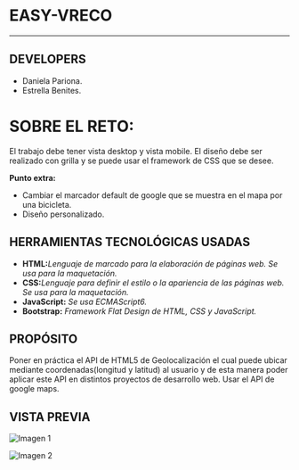 # EASY-VRECO
***

## DEVELOPERS
* Daniela Pariona.
* Estrella Benites. 

# SOBRE EL RETO:
El trabajo debe tener vista desktop y vista mobile.
El diseño debe ser realizado con grilla y se puede usar el framework de CSS que se desee.

**Punto extra:**
* Cambiar el marcador default de google que se muestra en el mapa por una bicicleta.
* Diseño personalizado.


## HERRAMIENTAS TECNOLÓGICAS USADAS
* **HTML:**_Lenguaje de marcado para la elaboración de páginas web. Se usa para la maquetación._
* **CSS:**_Lenguaje para definir el estilo o la apariencia de las páginas web. Se usa para la maquetación._
* **JavaScript:** _Se usa ECMAScript6._
* **Bootstrap:** _Framework Flat Design de HTML, CSS y JavaScript._

## PROPÓSITO
Poner en práctica el API de HTML5 de Geolocalización el cual puede ubicar mediante coordenadas(longitud y latitud) al usuario y de esta manera poder aplicar este API en distintos proyectos de desarrollo web.
Usar el API de google maps.

## VISTA PREVIA
![Imagen 1]()


![Imagen 2]()